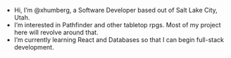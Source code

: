 - Hi, I’m @xhumberg, a Software Developer based out of Salt Lake City, Utah. 
- I’m interested in Pathfinder and other tabletop rpgs. Most of my project here will revolve around that.
- I’m currently learning React and Databases so that I can begin full-stack development.
